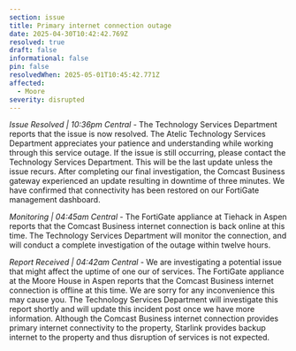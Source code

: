 ```yaml
---
section: issue
title: Primary internet connection outage
date: 2025-04-30T10:42:42.769Z
resolved: true
draft: false
informational: false
pin: false
resolvedWhen: 2025-05-01T10:45:42.771Z
affected:
  - Moore
severity: disrupted
---
```

*Issue Resolved | 10:36pm Central* - The Technology Services Department reports that the issue is now resolved. The Atelic Technology Services Department appreciates your patience and understanding while working through this service outage. If the issue is still occurring, please contact the Technology Services Department. This will be the last update unless the issue recurs. After completing our final investigation, the Comcast Business gateway experienced an update resulting in downtime of three minutes. We have confirmed that connectivity has been restored on our FortiGate management dashboard.

*Monitoring | 04:45am Central* - The FortiGate appliance at Tiehack in Aspen reports that the Comcast Business internet connection is back online at this time. The Technology Services Department will monitor the connection, and will conduct a complete investigation of the outage within twelve hours.

*Report Received | 04:42am Central* - We are investigating a potential issue that might affect the uptime of one our of services. The FortiGate appliance at the Moore House in Aspen reports that the Comcast Business internet connection is offline at this time. We are sorry for any inconvenience this may cause you. The Technology Services Department will investigate this report shortly and will update this incident post once we have more information. Although the Comcast Business internet connection provides primary internet connectivity to the property, Starlink provides backup internet to the property and thus disruption of services is not expected.